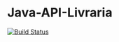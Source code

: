 # Java-API-Livraria

[![Build Status](https://travis-ci.org/Gileade/Java-API-Livraria.svg?branch=master)](https://travis-ci.org/Gileade/Java-API-Livraria)
